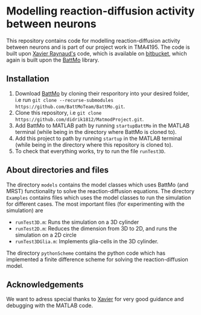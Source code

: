 # Modelling reaction-diffusion activity between neurons
This repository contains code for modelling reaction-diffusion activity between neurons and is part of our project work in TMA4195. The code is built upon [Xavier Raynaud's](https://github.com/xavierr) code, which is available on [bitbucket](https://bitbucket.org/mrst/2022-matmod/src/master/), which again is built upon the [BattMo](https://github.com/BattMoTeam/BattMo) library.

## Installation

1. Download [BattMo](https://github.com/BattMoTeam/BattMo) by cloning their resporitory into your desired folder, i.e run `git clone --recurse-submodules https://github.com/BattMoTeam/BattMo.git`.
2. Clone this repository, i.e `git clone https://github.com/didrik1812/MatmodProject.git`.
3. Add BattMo to MATLAB path by running `startupBattMo` in the MATLAB terminal (while being in the directory where BattMo is cloned to).
4. Add this project to path by running `startup` in the MATLAB terminal (while being in the directory where this repository is cloned to).
5. To check that everything works, try to run the file `runTest3D`.

## About directories and files

The directory `models` contains the model classes which uses BattMo (and MRST) functionality to solve the reaction-diffusion equations. The directory `Examples` contains files which uses the model classes to run the simulation for different cases. The most important files (for experimenting with the simulation) are

* `runTest3D.m`: Runs the simulation on a 3D cylinder
* `runTest2D.m`: Reduces the dimension from 3D to 2D, and runs the simulation on a 2D circle
* `runTest3DGlia.m`: Implements glia-cells in the 3D cylinder.

The directory `pythonScheme` contains the python code which has implemented a finite difference scheme for solving the reaction-diffusion model.

## Acknowledgements
We want to adress special thanks to [Xavier](https://github.com/xavierr) for very good guidance and debugging with the MATLAB code. 
